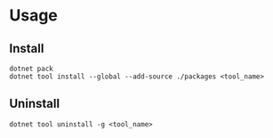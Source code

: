 # Usage 

## Install

```console
dotnet pack
dotnet tool install --global --add-source ./packages <tool_name>
```

## Uninstall

```console
dotnet tool uninstall -g <tool_name>
```